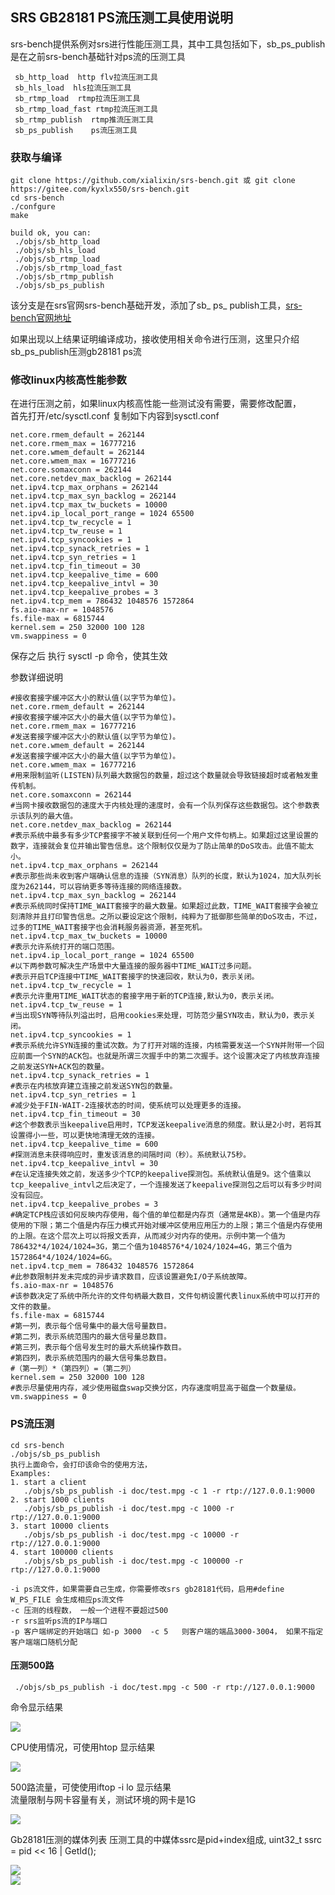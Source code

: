 ## SRS GB28181 PS流压测工具使用说明
   srs-bench提供系例对srs进行性能压测工具，其中工具包括如下，sb_ps_publish是在之前srs-bench基础针对ps流的压测工具 

     sb_http_load  http flv拉流压测工具
     sb_hls_load  hls拉流压测工具
     sb_rtmp_load  rtmp拉流压测工具
     sb_rtmp_load_fast rtmp拉流压测工具
     sb_rtmp_publish  rtmp推流压测工具
     sb_ps_publish    ps流压测工具
### 获取与编译

    git clone https://github.com/xialixin/srs-bench.git 或 git clone https://gitee.com/kyxlx550/srs-bench.git
    cd srs-bench
    ./confgure
    make
    
	build ok, you can:
     ./objs/sb_http_load
     ./objs/sb_hls_load
     ./objs/sb_rtmp_load
     ./objs/sb_rtmp_load_fast
     ./objs/sb_rtmp_publish
     ./objs/sb_ps_publish
 该分支是在srs官网srs-bench基础开发，添加了sb_ ps_ publish工具，[srs-bench官网地址](https://github.com/ossrs/srs-bench)

如果出现以上结果证明编译成功，接收使用相关命令进行压测，这里只介绍sb_ps_publish压测gb28181 ps流

### 修改linux内核高性能参数
在进行压测之前，如果linux内核高性能一些测试没有需要，需要修改配置，  
首先打开/etc/sysctl.conf  复制如下内容到sysctl.conf 

	net.core.rmem_default = 262144
	net.core.rmem_max = 16777216
	net.core.wmem_default = 262144
	net.core.wmem_max = 16777216
	net.core.somaxconn = 262144
	net.core.netdev_max_backlog = 262144
	net.ipv4.tcp_max_orphans = 262144
	net.ipv4.tcp_max_syn_backlog = 262144
	net.ipv4.tcp_max_tw_buckets = 10000
	net.ipv4.ip_local_port_range = 1024 65500
	net.ipv4.tcp_tw_recycle = 1
	net.ipv4.tcp_tw_reuse = 1
	net.ipv4.tcp_syncookies = 1
	net.ipv4.tcp_synack_retries = 1
	net.ipv4.tcp_syn_retries = 1
	net.ipv4.tcp_fin_timeout = 30
	net.ipv4.tcp_keepalive_time = 600
	net.ipv4.tcp_keepalive_intvl = 30
	net.ipv4.tcp_keepalive_probes = 3
	net.ipv4.tcp_mem = 786432 1048576 1572864
	fs.aio-max-nr = 1048576
	fs.file-max = 6815744
	kernel.sem = 250 32000 100 128
	vm.swappiness = 0 

 保存之后 执行 sysctl -p 命令，使其生效

参数详细说明    

	#接收套接字缓冲区大小的默认值(以字节为单位)。   
	net.core.rmem_default = 262144  
	#接收套接字缓冲区大小的最大值(以字节为单位)。  
	net.core.rmem_max = 16777216  
	#发送套接字缓冲区大小的默认值(以字节为单位)。  
	net.core.wmem_default = 262144  
	#发送套接字缓冲区大小的最大值(以字节为单位)。  
	net.core.wmem_max = 16777216  
	#用来限制监听(LISTEN)队列最大数据包的数量，超过这个数量就会导致链接超时或者触发重传机制。  
	net.core.somaxconn = 262144  
	#当网卡接收数据包的速度大于内核处理的速度时，会有一个队列保存这些数据包。这个参数表示该队列的最大值。  
	net.core.netdev_max_backlog = 262144  
	#表示系统中最多有多少TCP套接字不被关联到任何一个用户文件句柄上。如果超过这里设置的数字，连接就会复位并输出警告信息。这个限制仅仅是为了防止简单的DoS攻击。此值不能太小。  
	net.ipv4.tcp_max_orphans = 262144  
	#表示那些尚未收到客户端确认信息的连接（SYN消息）队列的长度，默认为1024，加大队列长度为262144，可以容纳更多等待连接的网络连接数。  
	net.ipv4.tcp_max_syn_backlog = 262144  
	#表示系统同时保持TIME_WAIT套接字的最大数量。如果超过此数，TIME_WAIT套接字会被立刻清除并且打印警告信息。之所以要设定这个限制，纯粹为了抵御那些简单的DoS攻击，不过，过多的TIME_WAIT套接字也会消耗服务器资源，甚至死机。  
	net.ipv4.tcp_max_tw_buckets = 10000  
	#表示允许系统打开的端口范围。  
	net.ipv4.ip_local_port_range = 1024 65500  
	#以下两参数可解决生产场景中大量连接的服务器中TIME_WAIT过多问题。  
	#表示开启TCP连接中TIME_WAIT套接字的快速回收，默认为0，表示关闭。  
	net.ipv4.tcp_tw_recycle = 1  
	#表示允许重用TIME_WAIT状态的套接字用于新的TCP连接,默认为0，表示关闭。  
	net.ipv4.tcp_tw_reuse = 1
	#当出现SYN等待队列溢出时，启用cookies来处理，可防范少量SYN攻击，默认为0，表示关闭。
	net.ipv4.tcp_syncookies = 1
	#表示系统允许SYN连接的重试次数。为了打开对端的连接，内核需要发送一个SYN并附带一个回应前面一个SYN的ACK包。也就是所谓三次握手中的第二次握手。这个设置决定了内核放弃连接之前发送SYN+ACK包的数量。
	net.ipv4.tcp_synack_retries = 1
	#表示在内核放弃建立连接之前发送SYN包的数量。
	net.ipv4.tcp_syn_retries = 1
	#减少处于FIN-WAIT-2连接状态的时间，使系统可以处理更多的连接。
	net.ipv4.tcp_fin_timeout = 30
	#这个参数表示当keepalive启用时，TCP发送keepalive消息的频度。默认是2小时，若将其设置得小一些，可以更快地清理无效的连接。
	net.ipv4.tcp_keepalive_time = 600
	#探测消息未获得响应时，重发该消息的间隔时间（秒）。系统默认75秒。
	net.ipv4.tcp_keepalive_intvl = 30
	#在认定连接失效之前，发送多少个TCP的keepalive探测包。系统默认值是9。这个值乘以tcp_keepalive_intvl之后决定了，一个连接发送了keepalive探测包之后可以有多少时间没有回应。
	net.ipv4.tcp_keepalive_probes = 3
	#确定TCP栈应该如何反映内存使用，每个值的单位都是内存页（通常是4KB）。第一个值是内存使用的下限；第二个值是内存压力模式开始对缓冲区使用应用压力的上限；第三个值是内存使用的上限。在这个层次上可以将报文丢弃，从而减少对内存的使用。示例中第一个值为786432*4/1024/1024=3G，第二个值为1048576*4/1024/1024=4G，第三个值为1572864*4/1024/1024=6G。
	net.ipv4.tcp_mem = 786432 1048576 1572864
	#此参数限制并发未完成的异步请求数目，应该设置避免I/O子系统故障。
	fs.aio-max-nr = 1048576
	#该参数决定了系统中所允许的文件句柄最大数目，文件句柄设置代表linux系统中可以打开的文件的数量。
	fs.file-max = 6815744
	#第一列，表示每个信号集中的最大信号量数目。
	#第二列，表示系统范围内的最大信号量总数目。
	#第三列，表示每个信号发生时的最大系统操作数目。
	#第四列，表示系统范围内的最大信号集总数目。
	#（第一列）*（第四列）=（第二列）
	kernel.sem = 250 32000 100 128
	#表示尽量使用内存，减少使用磁盘swap交换分区，内存速度明显高于磁盘一个数量级。
	vm.swappiness = 0


### PS流压测  

	cd srs-bench
	./objs/sb_ps_publish
    执行上面命令，会打印该命令的使用方法，
	Examples:
	1. start a client
	   ./objs/sb_ps_publish -i doc/test.mpg -c 1 -r rtp://127.0.0.1:9000
	2. start 1000 clients
	   ./objs/sb_ps_publish -i doc/test.mpg -c 1000 -r rtp://127.0.0.1:9000
	3. start 10000 clients
	   ./objs/sb_ps_publish -i doc/test.mpg -c 10000 -r rtp://127.0.0.1:9000
	4. start 100000 clients
	   ./objs/sb_ps_publish -i doc/test.mpg -c 100000 -r rtp://127.0.0.1:9000
	
    -i ps流文件，如果需要自己生成，你需要修改srs gb28181代码，启用#define W_PS_FILE 会生成相应ps流文件
    -c 压测的线程数， 一般一个进程不要超过500
    -r srs监听ps流的IP与端口
    -p 客户端绑定的开始端口 如-p 3000  -c 5   则客户端的端品3000-3004， 如果不指定客户端端口随机分配


#### 压测500路
     ./objs/sb_ps_publish -i doc/test.mpg -c 500 -r rtp://127.0.0.1:9000
  命令显示结果
    
  ![](./sb_ps_load.files/gb28281_sb_ps_load_1.png)
  
  CPU使用情况，可使用htop 显示结果

  ![](./sb_ps_load.files/gb28281_sb_ps_load_2.png)
  
  500路流量，可使使用iftop -i lo 显示结果   
  流量限制与网卡容量有关，测试环境的网卡是1G

  ![](./sb_ps_load.files/gb28281_sb_ps_load_3.png)
  
  Gb28181压测的媒体列表
  压测工具的中媒体ssrc是pid+index组成, uint32_t ssrc = pid << 16 | GetId();  

  ![](./sb_ps_load.files/gb28281_sb_ps_load_4.png)  
  ![](./sb_ps_load.files/gb28281_sb_ps_load_0.png)